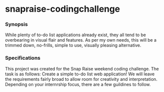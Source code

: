 # snapraise-codingchallenge

### Synopsis
While plenty of to-do list applications already exist, they all tend to be overbearing in visual 
flair and features. As per my own needs, this will be a trimmed down, no-frills, simple to use, 
visually pleasing alternative.

### Specifications
This project was created for the Snap Raise weekend coding challenge. The task is as follows:
  Create a simple to-do list web application! We will leave the requirements fairly broad to allow 
room for creativity and interpretation. Depending on your internrship focus, there are a few 
guildines to follow.